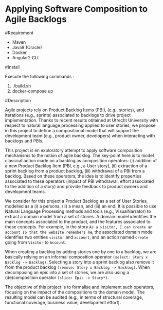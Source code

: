 # Applying Software Composition to Agile Backlogs

#Requirement

- Maven
- Java8 (Oracle)
- Docker
- Angular2 CLI

#Install

Execute the following commands : 


1. ./build.sh
2. docker-compose up

#Description

Agile projects rely on Product Backlog Items (PBI), (e.g., stories), and iterations (e.g., sprints) associated to backlogs to drive project implementation. Thanks to recent results obtained at Utrecht University with respect to natural language processing applied to user stories, we propose in this project to define a compositional model that will support the development team (e.g., product owner, developers) when interacting with backlogs and PBIs.

This project is en exploratory attempt to apply software composition mechanisms to the notion of agile backlog. The key-point here is to model classical action made on a backlog as composition operators: (i) addition of a new Product Backlog Item (PBI, e.g., a User story), (ii) extraction of a sprint backlog from a product backlog, (iii) withdrawal of a PBI from a backlog. Based on these operators, the idea is to identify properties associated to these operators (impact of PBI withdrawal, effort associated to the addition of a story) and provide feedback to product owners and development teams.

We consider for this project a Product Backlog as a set of User Stories, modelled as a (i) a persona, (ii) a mean, and (iii) an end. It is possible to use Natural Language Processing methods and tools (e.g., VisualNarrator) to extract a domain model from a set of stories. A domain model identifies the main concepts associated to the product, and the features associated to these concepts. For example, in the story `As a visitor, I can create an account so that the website remembers me`, the associated domain model identifies two entities `visitor` and `account`, and an action named `create` going from `Visitor` to `Account`.

When creating a backlog by adding stories one by one to a backlog, we are basically relying on an informal composition operator `(select: Story x Backlog -> Backlog)`. Selecting a story into a sprint backlog also remove it from the product backlog `(remove: Story x Backlog -> Backlog)`. When decomposing an epic into a set of stories, we are also using a (de)composition operator `(slice: Epic -> Story*)`.

The objective of this project is to formalise and implement such operators, focusing on the impact of the compositions to the domain model. The resulting model can be audited (e.g., in terms of structural coverage, functional coverage, business value, development effort).
